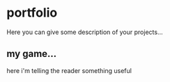 # portfolio

Here you can give some description of your projects...

## my game...

here i'm telling the reader something useful
